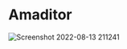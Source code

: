 # Amaditor

![Screenshot 2022-08-13 211241](https://user-images.githubusercontent.com/65945317/186480521-63b5bb0c-b182-44a4-9bf4-2437c1c23aa9.jpg)
